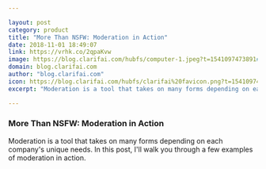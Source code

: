 ```yaml
---

layout: post
category: product
title: "More Than NSFW: Moderation in Action"
date: 2018-11-01 18:49:07
link: https://vrhk.co/2qpaKvw
image: https://blog.clarifai.com/hubfs/computer-1.jpeg?t=1541097473891#keepProtocol
domain: blog.clarifai.com
author: "blog.clarifai.com"
icon: https://blog.clarifai.com/hubfs/clarifai%20favicon.png?t=1541097473891
excerpt: "Moderation is a tool that takes on many forms depending on each company's unique needs. In this post, I'll walk you through a few examples of moderation in action."

---
```


### More Than NSFW: Moderation in Action

Moderation is a tool that takes on many forms depending on each company's unique needs. In this post, I'll walk you through a few examples of moderation in action.